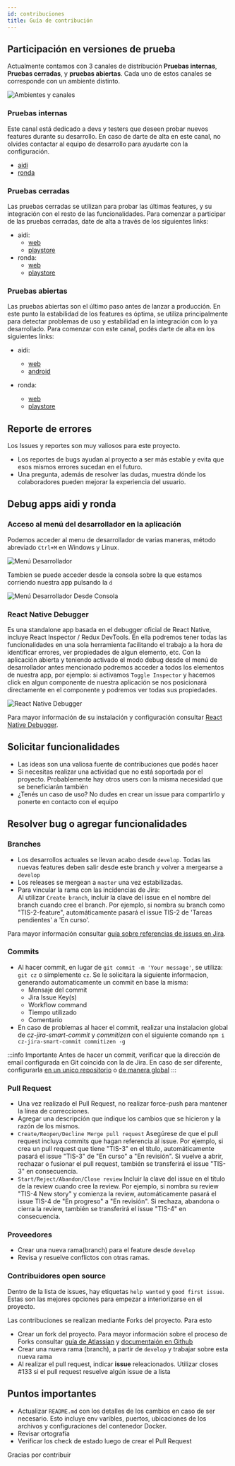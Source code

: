 ```yaml
---
id: contribuciones
title: Guía de contribución
---
```


## Participación en versiones de prueba

Actualmente contamos con 3 canales de distribución **Pruebas internas**, **Pruebas cerradas**, y **pruebas abiertas**. Cada uno de estos canales se corresponde con un ambiente distinto.

![Ambientes y canales](./images/servers-y-canales.png)

### Pruebas internas
Este canal está dedicado a devs y testers que deseen probar nuevos features durante su desarrollo. En caso de darte de alta en este canal, no olvides contactar al equipo de desarrollo para ayudarte con la configuración.

* [aidi](https://play.google.com/apps/internaltest/4699792894966829510)
* [ronda](https://play.google.com/apps/internaltest/4698214270068764420)

### Pruebas cerradas
Las pruebas cerradas se utilizan para probar las últimas features, y su integración con el resto de las funcionalidades.
Para comenzar a participar de las pruebas cerradas, date de alta a través de los siguientes links:
* aidi: 
    * [web](https://play.google.com/apps/testing/com.aidi) 
    * [playstore](https://play.google.com/store/apps/details?id=com.aidi)
* ronda: 
    * [web](https://play.google.com/apps/testing/com.aidironda2)
    * [playstore](https://play.google.com/store/apps/details?id=com.aidironda2)

 
### Pruebas abiertas
Las pruebas abiertas son el último paso antes de lanzar a producción. En este punto la estabilidad de los features es óptima, se utiliza principalmente para detectar problemas de uso y estabilidad en la integración con lo ya desarrollado.
Para comenzar con este canal, podés darte de alta en los siguientes links:
* aidi: 
    * [web](https://play.google.com/apps/testing/com.aidi)
    * [android](https://play.google.com/store/apps/details?id=com.aidi)

* ronda: 
    * [web](https://play.google.com/apps/testing/com.aidironda2)
    * [playstore](https://play.google.com/store/apps/details?id=com.aidironda2)

## Reporte de errores

Los Issues y reportes son muy valiosos para este proyecto.

* Los reportes de bugs ayudan al proyecto a ser más estable y evita que esos mismos errores sucedan en el futuro.
* Una pregunta, además de resolver las dudas, muestra dónde los colaboradores pueden mejorar la experiencia del usuario.

## Debug apps aidi y ronda

### Acceso al menú del desarrollador en la aplicación
Podemos acceder al menu de desarrollador de varias maneras, método abreviado `Ctrl+M` en Windows y Linux.

![Menú Desarrollador](./images/dev-tools.png)

Tambien se puede acceder desde la consola sobre la que estamos corriendo nuestra app pulsando la `d`

![Menú Desarrollador Desde Consola](./images/dev-tools-desde-consola.png)

### React Native Debugger
Es una standalone app basada en el debugger oficial de React Native, incluye React Inspector / Redux DevTools. En ella podremos tener todas las funcionalidades en una sola herramienta facilitando el trabajo a la hora de identificar errores, ver propiedades de algun elemento, etc. 
Con la aplicación abierta y teniendo activado el modo debug desde el menú de desarrollador antes mencionado podremos acceder a todos los elementos de nuestra app, por ejemplo: si activamos `Toggle Inspector` y hacemos click en algun componente de nuestra aplicación se nos posicionará directamente en el componente y podremos ver todas sus propiedades.

![React Native Debugger](./images/Debugger.png)

Para mayor información de su instalación y configuración consultar [React Native Debugger](https://github.com/jhen0409/react-native-debugger).

## Solicitar funcionalidades

* Las ideas son una valiosa fuente de contribuciones que podés hacer
* Si necesitas realizar una actividad que no está soportada por el proyecto. Probablemente hay otros users con la misma necesidad que se beneficiarán también
* ¿Tenés un caso de uso? No dudes en crear un issue para compartirlo y ponerte en contacto con el equipo

## Resolver bug o agregar funcionalidades

### Branches
* Los desarrollos actuales se llevan acabo desde `develop`. Todas las nuevas features deben salir desde este branch y volver a mergearse a `develop`
* Los releases se mergean a `master` una vez estabilizadas.
* Para vincular la rama con las incidencias de Jira:  
Al utilizar `Create branch`, incluir la clave del issue en el nombre del branch cuando cree el branch.
Por ejemplo, si nombra su branch como "TIS-2-feature", automáticamente pasará el issue TIS-2 de 'Tareas pendientes' a 'En curso'.

Para mayor información consultar [guía sobre referencias de issues en Jira](https://support.atlassian.com/jira-software-cloud/docs/reference-issues-in-your-development-work).

### Commits
* Al hacer commit, en lugar de `git commit -m 'Your message'`, se utiliza: `git cz` o simplemente `cz`. Se le solicitara la siguiente informacion, generando automaticamente un commit en base la misma:
    - Mensaje del commit
    - Jira Issue Key(s)
    - Workflow command
    - Tiempo utilizado
    - Comentario
* En caso de problemas al hacer el commit, realizar una instalacion global de *cz-jira-smart-commit* y *commitizen* con el siguiente comando `npm i cz-jira-smart-commit commitizen -g`

:::info Importante
Antes de hacer un commit, verificar que la dirección de email configurada en Git coincida con la de Jira.
En caso de ser diferente, configurarla [en un unico repositorio](https://docs.github.com/es/github/setting-up-and-managing-your-github-user-account/setting-your-commit-email-address#setting-your-email-address-for-a-single-repository) o [de manera global](https://docs.github.com/es/github/setting-up-and-managing-your-github-user-account/setting-your-commit-email-address#setting-your-commit-email-address-in-git)
:::

### Pull Request
* Una vez realizado el Pull Request, no realizar force-push para mantener la línea de correcciones.
* Agregar una descripción que indique los cambios que se hicieron y la razón de los mismos.
* `Create/Reopen/Decline Merge pull request` Asegúrese de que el pull request incluya commits que hagan referencia al issue.
Por ejemplo, si crea un pull request que tiene "TIS-3" en el título, automáticamente pasará el issue "TIS-3" de "En curso" a "En revisión". Si vuelve a abrir, rechazar o fusionar el pull request, también se transferirá el issue "TIS-3" en consecuencia.
* `Start/Reject/Abandon/Close review` Incluir la clave del issue en el título de la review cuando cree la review.
Por ejemplo, si nombra su review "TIS-4 New story" y comienza la review, automáticamente pasará el issue TIS-4 de "En progreso" a "En revisión". Si rechaza, abandona o cierra la review, también se transferirá el issue "TIS-4" en consecuencia.

### Proveedores 
* Crear una nueva rama(branch) para el feature desde `develop`
* Revisa y resuelve conflictos con otras ramas.

### Contribuidores open source
Dentro de la lista de issues, hay etiquetas `help wanted` y `good first issue`. Estas son las mejores opciones para empezar a interiorizarse en el proyecto.

Las contribuciones se realizan mediante Forks del proyecto. Para esto

* Crear un fork del proyecto. Para mayor información sobre el proceso de Forks consultar [guía de Atlassian](https://www.atlassian.com/git/tutorials/comparing-workflows/forking-workflow) y [documentaión en Github](https://docs.github.com/es/github/getting-started-with-github/fork-a-repo)
* Crear una nueva rama (branch), a partir de `develop` y trabajar sobre esta nueva rama
* Al realizar el pull request, indicar **issue** releacionados. Utilizar closes #133 si el pull request resuelve algún issue de a lista

## Puntos importantes

* Actualizar `README.md` con los detalles de los cambios en caso de ser necesario. Esto incluye env varibles, puertos, ubicaciones de los archivos y configuraciones del contenedor Docker.
* Revisar ortografía
* Verificar los check de estado luego de crear el Pull Request


Gracias por contribuir